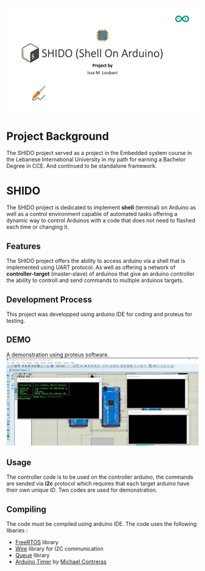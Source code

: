 ![SHIDO Framework Poster](https://raw.githubusercontent.com/IssaLoubani99/shido-framework/main/images/title.jpg)

# Project Background
The SHIDO project served as a project in the Embedded system course in the Lebanese International University in my path for earning a Bachelor Degree in CCE. And continued to be standalone framework.
# SHIDO
The SHIDO project is dedicated to implement **shell** (terminal) on Arduino as well as a control environment capable of automated tasks offering a dynamic way to control Arduinos with a code that does not need to flashed each time or changing it.

## Features
The SHIDO project offers the ability to access arduino via a shell that is implemented using UART protocol. As well as offering a network of **controller-target** (master-slave) of arduinos that give an arduino controller the ability to controll and send commands to multiple arduinos targets.

## Development Process
This project was developped using arduino IDE for coding and proteus for testing.

## DEMO
A demonstration using proteus software.
![Demo](https://raw.githubusercontent.com/IssaLoubani99/shido-framework/main/images/embeded.jpg)

## Usage
The controller code is to be used on the controller arduino, the commands are sended via **i2c** protocol which requires that each target arduino have their own unique *ID*. Two codes are used for demonstration.

## Compiling
The code must be compiled using arduino IDE. The code uses the following libaries :

 - [FreeRTOS](https://www.arduino.cc/reference/en/libraries/freertos/) library
 - [Wire](https://www.arduino.cc/en/reference/wire) library for I2C communication
 - [Queue](https://www.arduino.cc/reference/en/libraries/queue/) library
 - [Arduino Timer](https://github.com/contrem/arduino-timer) by [Michael Contreras](https://github.com/contrem)
